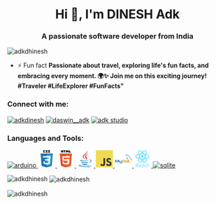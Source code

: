 <h1 align="center">Hi 👋, I'm DINESH Adk</h1>
<h3 align="center">A passionate software developer from India</h3>

<p align="left"> <img src="https://komarev.com/ghpvc/?username=adkdhinesh&label=Profile%20views&color=0e75b6&style=flat" alt="adkdhinesh" /> </p>

- ⚡ Fun fact **Passionate about travel, exploring life's fun facts, and embracing every moment. 🌍✨ Join me on this exciting journey! #Traveler #LifeExplorer #FunFacts"**

<h3 align="left">Connect with me:</h3>
<p align="left">
<a href="https://linkedin.com/in/adkdinesh" target="blank"><img align="center" src="https://raw.githubusercontent.com/rahuldkjain/github-profile-readme-generator/master/src/images/icons/Social/linked-in-alt.svg" alt="adkdinesh" height="30" width="40" /></a>
<a href="https://instagram.com/daswin__adk" target="blank"><img align="center" src="https://raw.githubusercontent.com/rahuldkjain/github-profile-readme-generator/master/src/images/icons/Social/instagram.svg" alt="daswin__adk" height="30" width="40" /></a>
<a href="https://www.youtube.com/c/adk studio" target="blank"><img align="center" src="https://raw.githubusercontent.com/rahuldkjain/github-profile-readme-generator/master/src/images/icons/Social/youtube.svg" alt="adk studio" height="30" width="40" /></a>
</p>

<h3 align="left">Languages and Tools:</h3>
<p align="left"> <a href="https://www.arduino.cc/" target="_blank" rel="noreferrer"> <img src="https://cdn.worldvectorlogo.com/logos/arduino-1.svg" alt="arduino" width="40" height="40"/> </a> <a href="https://www.w3schools.com/css/" target="_blank" rel="noreferrer"> <img src="https://raw.githubusercontent.com/devicons/devicon/master/icons/css3/css3-original-wordmark.svg" alt="css3" width="40" height="40"/> </a> <a href="https://www.w3.org/html/" target="_blank" rel="noreferrer"> <img src="https://raw.githubusercontent.com/devicons/devicon/master/icons/html5/html5-original-wordmark.svg" alt="html5" width="40" height="40"/> </a> <a href="https://www.java.com" target="_blank" rel="noreferrer"> <img src="https://raw.githubusercontent.com/devicons/devicon/master/icons/java/java-original.svg" alt="java" width="40" height="40"/> </a> <a href="https://developer.mozilla.org/en-US/docs/Web/JavaScript" target="_blank" rel="noreferrer"> <img src="https://raw.githubusercontent.com/devicons/devicon/master/icons/javascript/javascript-original.svg" alt="javascript" width="40" height="40"/> </a> <a href="https://www.mysql.com/" target="_blank" rel="noreferrer"> <img src="https://raw.githubusercontent.com/devicons/devicon/master/icons/mysql/mysql-original-wordmark.svg" alt="mysql" width="40" height="40"/> </a> <a href="https://reactjs.org/" target="_blank" rel="noreferrer"> <img src="https://raw.githubusercontent.com/devicons/devicon/master/icons/react/react-original-wordmark.svg" alt="react" width="40" height="40"/> </a> <a href="https://www.sqlite.org/" target="_blank" rel="noreferrer"> <img src="https://www.vectorlogo.zone/logos/sqlite/sqlite-icon.svg" alt="sqlite" width="40" height="40"/> </a> </p>

<p><img align="left" src="https://github-readme-stats.vercel.app/api/top-langs?username=adkdhinesh&show_icons=true&locale=en&layout=compact" alt="adkdhinesh" /></p>

<p>&nbsp;<img align="center" src="https://github-readme-stats.vercel.app/api?username=adkdhinesh&show_icons=true&locale=en" alt="adkdhinesh" /></p>

<p><img align="center" src="https://github-readme-streak-stats.herokuapp.com/?user=adkdhinesh&" alt="adkdhinesh" /></p>
